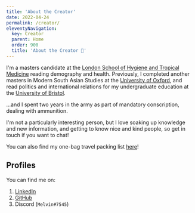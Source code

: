 ```yaml
---
title: 'About the Creator'
date: 2022-04-24
permalink: /creator/
eleventyNavigation:
  key: Creator
  parent: Home
  order: 900
  title: 'About the Creator 👦'
---
```


I'm a masters candidate at the [London School of Hygiene and Tropical Medicine](https://www.lshtm.ac.uk/) reading demography and health.
Previously, I completed another masters in Modern South Asian Studies at the [University of Oxford](https://www.southasia.ox.ac.uk/), and read politics and international relations for my undergraduate education at the [University of Bristol](https://www.bristol.ac.uk/).

…and I spent two years in the army as part of mandatory conscription, dealing with ammunition.

I'm not a particularly interesting person, but I love soaking up knowledge and new information, and getting to know nice and kind people, so get in touch if you want to chat!

You can also find my one-bag travel packing list [here](https://notes.tingmelvin.com/ER-Resources/ER2ARC/ER2ARC-A2-PackingList_Bag_ObsidianNOADMONITIONS)!

## Profiles
You can find me on:
1. [LinkedIn](https://www.linkedin.com/in/tingmelvin/)
2. [GitHub](https://github.com/tingmelvin)
3. Discord (`Melvin#7545`)
